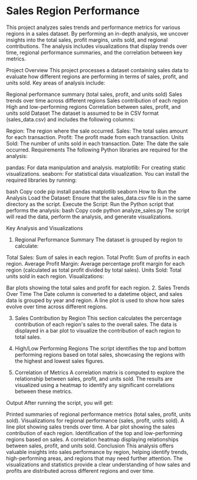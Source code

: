 # Sales Region Performance
This project analyzes sales trends and performance metrics for various regions in a sales dataset. By performing an in-depth analysis, we uncover insights into the total sales, profit margins, units sold, and regional contributions. The analysis includes visualizations that display trends over time, regional performance summaries, and the correlation between key metrics.

Project Overview
This project processes a dataset containing sales data to evaluate how different regions are performing in terms of sales, profit, and units sold. Key areas of analysis include:

Regional performance summary (total sales, profit, and units sold)
Sales trends over time across different regions
Sales contribution of each region
High and low-performing regions
Correlation between sales, profit, and units sold
Dataset
The dataset is assumed to be in CSV format (sales_data.csv) and includes the following columns:

Region: The region where the sale occurred.
Sales: The total sales amount for each transaction.
Profit: The profit made from each transaction.
Units Sold: The number of units sold in each transaction.
Date: The date the sale occurred.
Requirements
The following Python libraries are required for the analysis:

pandas: For data manipulation and analysis.
matplotlib: For creating static visualizations.
seaborn: For statistical data visualization.
You can install the required libraries by running:

bash
Copy code
pip install pandas matplotlib seaborn
How to Run the Analysis
Load the Dataset:
Ensure that the sales_data.csv file is in the same directory as the script.
Execute the Script:
Run the Python script that performs the analysis:
bash
Copy code
python analyze_sales.py
The script will read the data, perform the analysis, and generate visualizations.

Key Analysis and Visualizations
1. Regional Performance Summary
The dataset is grouped by region to calculate:

Total Sales: Sum of sales in each region.
Total Profit: Sum of profits in each region.
Average Profit Margin: Average percentage profit margin for each region (calculated as total profit divided by total sales).
Units Sold: Total units sold in each region.
Visualizations:

Bar plots showing the total sales and profit for each region.
2. Sales Trends Over Time
The Date column is converted to a datetime object, and sales data is grouped by year and region. A line plot is used to show how sales evolve over time across different regions.

3. Sales Contribution by Region
This section calculates the percentage contribution of each region's sales to the overall sales. The data is displayed in a bar plot to visualize the contribution of each region to total sales.

4. High/Low Performing Regions
The script identifies the top and bottom performing regions based on total sales, showcasing the regions with the highest and lowest sales figures.

5. Correlation of Metrics
A correlation matrix is computed to explore the relationship between sales, profit, and units sold. The results are visualized using a heatmap to identify any significant correlations between these metrics.

Output
After running the script, you will get:

Printed summaries of regional performance metrics (total sales, profit, units sold).
Visualizations for regional performance (sales, profit, units sold).
A line plot showing sales trends over time.
A bar plot showing the sales contribution of each region.
Identification of the top and low-performing regions based on sales.
A correlation heatmap displaying relationships between sales, profit, and units sold.
Conclusion
This analysis offers valuable insights into sales performance by region, helping identify trends, high-performing areas, and regions that may need further attention. The visualizations and statistics provide a clear understanding of how sales and profits are distributed across different regions and over time.
